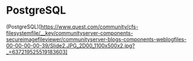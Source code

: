 # PostgreSQL
(PostgreSQL)[https://www.quest.com/community/cfs-filesystemfile/__key/communityserver-components-secureimagefileviewer/communityserver-blogs-components-weblogfiles-00-00-00-00-39/Slide2.JPG_2D00_1100x500x2.jpg?_=637219525519183603]
